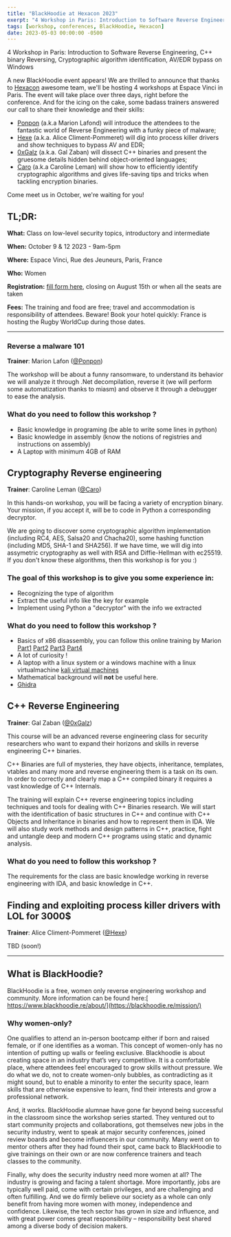 ```yaml
---
title: "BlackHoodie at Hexacon 2023"
exerpt: "4 Workshop in Paris: Introduction to Software Reverse Engineering, C++ binary Reversing, Cryptographic algorithm identification, AV/EDR bypass on Windows"
tags: [workshop, conferences, BlackHoodie, Hexacon]
date: 2023-05-03 00:00:00 -0500
---
```


4 Workshop in Paris: Introduction to Software Reverse Engineering, C++ binary Reversing, Cryptographic algorithm identification, AV/EDR bypass on Windows

A new BlackHoodie event appears! We are thrilled to announce that thanks to [Hexacon](https://www.hexacon.fr/) awesome team, we'll be hosting 4 workshops at Espace Vinci in Paris. The event will take place over three days, right before the conference. And for the icing on the cake, some badass trainers answered our call to share their knowledge and their skills:

- [Ponpon](https://twitter.com/P0np0n19) (a.k.a Marion Lafond) will introduce the attendees to the fantastic world of Reverse Engineering with a funky piece of malware;
- [Hexe](https://twitter.com/AliceCliment) (a.k.a. Alice Climent-Pommeret) will dig into process killer drivers and show techniques to bypass AV and EDR;
- [0xGalz](https://twitter.com/0xgalz) (a.k.a. Gal Zaban) will dissect C++ binaries and present the gruesome details hidden behind object-oriented languages;
- [Caro](https://twitter.com/Car0line_Le) (a.k.a Caroline Leman) will show how to efficiently identify cryptographic algorithms and gives life-saving tips and tricks when tackling encryption binaries.

Come meet us in October, we're waiting for you!

## **TL;DR:**

**What:** Class on low-level security topics, introductory and intermediate

**When:** October 9 & 12 2023 - 9am-5pm

**Where:** Espace Vinci, Rue des Jeuneurs, Paris, France

**Who:** Women

**Registration:** [fill form here](TODO), closing on August 15th or when all the seats are taken

**Fees:** The training and food are free; travel and accommodation is responsibility of attendees. Beware! Book your hotel quickly: France is hosting the Rugby WorldCup during those dates.

---


### Reverse a malware 101

**Trainer**: Marion Lafon ([@Ponpon](https://twitter.com/P0np0n19))

The workshop will be about a funny ransomware, to understand its behavior we will analyze it through .Net decompilation, reverse it (we will perform some automatization thanks to miasm) and observe it through a debugger to ease the analysis.

### What do you need to follow this workshop ?


- Basic knowledge in programing (be able to write some lines in python)
- Basic knowledge in assembly (know the notions of registries and instructions on assembly)
- A Laptop with minimum 4GB of RAM



## Cryptography Reverse engineering

**Trainer**: Caroline Leman ([@Caro](https://twitter.com/Car0line_Le))

In this hands-on workshop, you will be facing a variety of encryption binary.
Your mission, if you accept it, will be to code in Python a corresponding decryptor.  

We are going to discover some cryptographic algorithm implementation
(including RC4, AES, Salsa20 and Chacha20), some hashing function
(including MD5, SHA-1 and SHA256).  If we have time, we will dig into
assymetric cryptography as well with RSA and Diffie-Hellman with
ec25519.  If you don't know these algorithms, then this workshop is
for you :)


### The goal of this workshop is to give you some experience in:

-   Recognizing the type of algorithm
-   Extract the useful info like the key for example
-   Implement using Python a "decryptor" with the info we extracted


### What do you need to follow this workshop ?

-   Basics of x86 disassembly, you can follow this online training by Marion  [Part1](https://www.youtube.com/watch?v=ce9C69o0voo) [Part2](https://www.youtube.com/watch?v=4YA3Bbj8hE0) [Part3](https://www.youtube.com/watch?v=zoJPRLRxM4U) [Part4](https://www.youtube.com/watch?v=DUCM88iS4qc)
-   A lot of curiosity !
-   A laptop with a linux system or a windows machine with a linux virtualmachine [kali virtual machines](https://www.kali.org/get-kali/#kali-virtual-machines)
-   Mathematical background will **not** be useful here.
-   [Ghidra](https://github.com/NationalSecurityAgency/ghidra/releases)


## C++ Reverse Engineering

**Trainer**: Gal Zaban ([@0xGalz](https://twitter.com/0xgalz))


This course will be an advanced reverse engineering class for security researchers who want to expand their horizons and skills in reverse engineering C++ binaries.

C++ Binaries are full of mysteries, they have objects, inheritance, templates, vtables and many more and reverse engineering them is a task on its own. In order to correctly and clearly map a C++ compiled binary it requires a vast knowledge of C++ Internals.

The training will explain C++ reverse engineering topics including techniques and tools for dealing with C++ Binaries research. We will start with the identification of basic structures in C++ and continue with C++ Objects and Inheritance in binaries and how to represent them in IDA. We will also study work methods and design patterns in C++, practice, fight and untangle deep and modern C++ programs using static and dynamic analysis.

### What do you need to follow this workshop ?

The requirements for the class are basic knowledge working in reverse engineering with IDA, and basic knowledge in C++.


## Finding and exploiting process killer drivers with LOL for 3000$

**Trainer**: Alice Climent-Pommeret ([@Hexe](https://twitter.com/AliceCliment))


TBD (soon!)


---

## **What is BlackHoodie?**

BlackHoodie is a free, women only reverse engineering workshop and community. More information can be found here:[ https://www.blackhoodie.re/about/](https://blackhoodie.re/mission/)

### **Why women-only?**

One qualifies to attend an in-person bootcamp either if born and raised female, or if one identifies as a woman. This concept of women-only has no intention of putting up walls or feeling exclusive. Blackhoodie is about creating space in an industry that’s very competitive. It is a comfortable place, where attendees feel encouraged to grow skills without pressure. We do what we do, not to create women-only bubbles, as contradicting as it might sound, but to enable a minority to enter the security space, learn skills that are otherwise expensive to learn, find their interests and grow a professional network.

And, it works. BlackHoodie alumnae have gone far beyond being successful in the classroom since the workshop series started. They ventured out to start community projects and collaborations, got themselves new jobs in the security industry, went to speak at major security conferences, joined review boards and become influencers in our community. Many went on to mentor others after they had found their spot, came back to BlackHoodie to give trainings on their own or are now conference trainers and teach classes to the community.

Finally, why does the security industry need more women at all? The industry is growing and facing a talent shortage. More importantly, jobs are typically well paid, come with certain privileges, and are challenging and often fulfilling. And we do firmly believe our society as a whole can only benefit from having more women with money, independence and confidence. Likewise, the tech sector has grown in size and influence, and with great power comes great responsibility – responsibility best shared among a diverse body of decision makers.